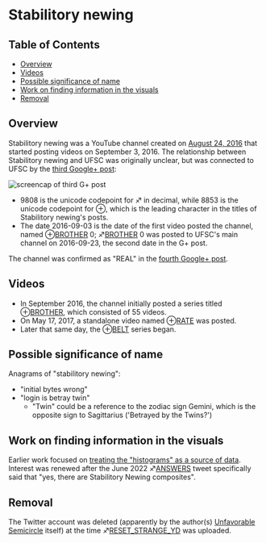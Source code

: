 # Stabilitory newing

## Table of Contents

- [Overview](#overview)
- [Videos](#videos)
- [Possible significance of name](#possible-significance-of-name)
- [Work on finding information in the visuals](#work-on-finding-information-in-the-visuals)
- [Removal](#removal)

## Overview

Stabilitory newing was a YouTube channel created on [August 24, 2016](https://www.youtube.com/channel/UCEUj7apDhQq5hh87U8iP4-w/about) that started posting videos on September 3, 2016. The relationship between Stabilitory newing and UFSC was originally unclear, but was connected to UFSC by the [third Google+ post](Google_Plus#G.2B_post_3 "wikilink"):

![screencap of third G+ post](Maxtendmalform_gplus_post.jpg)

  - 9808 is the unicode codepoint for ♐ in decimal, while 8853 is the
    unicode codepoint for ⊕, which is the leading character in the
    titles of Stabilitory newing's posts.
  - The date 2016-09-03 is the date of the first video posted the
    channel, named ⊕[BROTHER](BROTHER "wikilink") 0;
    ♐[BROTHER](BROTHER "wikilink") 0 was posted to UFSC's main channel
    on 2016-09-23, the second date in the G+ post.

The channel was confirmed as "REAL" in the [fourth Google+ post](Google_Plus#G.2B_post_4 "wikilink").


## Videos

  - In September 2016, the channel initially posted a series titled
    ⊕[BROTHER](BROTHER "wikilink"), which consisted of 55 videos.
  - On May 17, 2017, a standalone video named ⊕[RATE](RATE "wikilink")
    was posted.
  - Later that same day, the ⊕[BELT](BELT "wikilink") series began.

## Possible significance of name

Anagrams of "stabilitory newing":

  - "initial bytes wrong"
  - "login is betray twin"
      - "Twin" could be a reference to the zodiac sign Gemini, which is
        the opposite sign to Sagittarius ('Betrayed by the Twins?')

## Work on finding information in the visuals

Earlier work focused on [treating the "histograms" as a source of data](Investigation_into_color_data_in_SN_visuals "wikilink"). Interest was renewed after the June 2022 ♐️[ANSWERS](ANSWERS "wikilink") tweet specifically said that "yes, there are Stabilitory Newing composites".

## Removal

The Twitter account was deleted (apparently by the author(s)
[Unfavorable Semicircle](Unfavorable_Semicircle "wikilink") itself) at
the time ♐[RESET\_STRANGE\_YD](RESET_STRANGE_YD "wikilink") was
uploaded.

